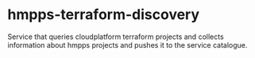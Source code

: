 # hmpps-terraform-discovery
Service that queries cloudplatform terraform projects and collects information about hmpps projects and pushes it to the service catalogue.
